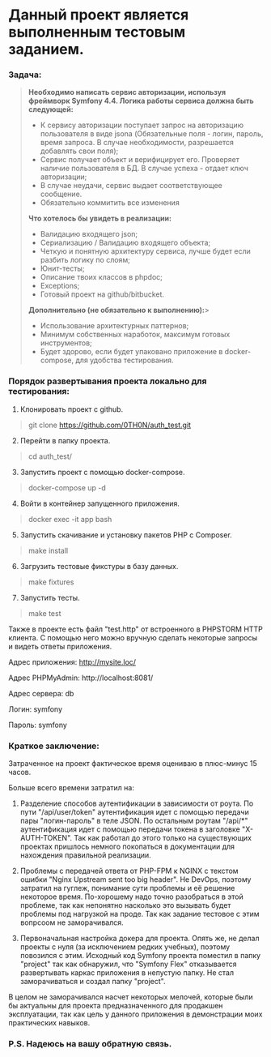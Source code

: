 # **Данный проект является выполненным тестовым заданием.**

### **Задача:**

>**Необходимо написать сервис авторизации, используя фреймворк Symfony 4.4.
>Логика работы сервиса должна быть следующей:**
>
>- К сервису авторизации поступает запрос на авторизацию пользователя в виде jsona (Обязательные поля - логин, пароль, время запроса. В случае необходимости, разрешается добавлять свои поля);
>- Сервис получает объект и верифицирует его. Проверяет наличие пользователя в БД. В случае успеха - отдает ключ авторизации;
>- В случае неудачи, сервис выдает соответствующее сообщение.
>- Обязательно коммитить все изменения
>
>**Что хотелось бы увидеть в реализации:**
>
>- Валидацию входящего json;
>- Сериализацию / Валидацию входящего объекта;
>- Четкую и понятную архитектуру сервиса, лучше будет если разбить логику по слоям;
>- Юнит-тесты;
>- Описание твоих классов в phpdoc;
>- Exceptions;
>- Готовый проект на github/bitbucket.
>
>**Дополнительно (не обязательно к выполнению):**>
>
>- Использование архитектурных паттернов;
>- Минимум собственных наработок, максимум готовых инструментов;
>- Будет здорово, если будет упаковано приложение в docker-compose, для удобства тестирования.

### **Порядок развертывания проекта локально для тестирования:**
1. Клонировать проект с github.
>git clone https://github.com/0TH0N/auth_test.git
2. Перейти в папку проекта.
>cd auth_test/
3. Запустить проект с помощью docker-compose.
>docker-compose up -d
4. Войти в контейнер запущенного приложения.
>docker exec -it app bash
5. Запустить скачивание и установку пакетов PHP с Composer.
>make install
6. Загрузить тестовые фикстуры в базу данных.
>make fixtures
7. Запустить тесты.
>make test

Также в проекте есть файл "test.http" от встроенного в PHPSTORM HTTP клиента.
С помощью него можно вручную сделать некоторые запросы и видеть ответы приложения.

Адрес приложения: http://mysite.loc/

Адрес PHPMyAdmin: http://localhost:8081/

Адрес сервера: db

Логин: symfony

Пароль: symfony

### **Краткое заключение:**

Затраченное на проект фактическое время оцениваю в плюс-минус 15 часов.

Больше всего времени затратил на:

1. Разделение способов аутентификации в зависимости от роута. 
   По пути "/api/user/token" аутентификация идет с помощью передачи 
   пары "логин-пароль" в теле JSON. По остальным роутам "/api/*" 
   аутентификация идет с помощью передачи токена в заголовке "X-AUTH-TOKEN". 
   Так как работал до этого только на существующих проектах пришлось немного 
   покопаться в документации для нахождения правильной реализации.
   
2. Проблемы с передачей ответа от PHP-FPM к NGINX с текстом ошибки
   "Nginx Upstream sent too big header". Не DevOps, поэтому затратил 
   на гуглеж, понимание сути проблемы и её решение некоторое время. 
   По-хорошему надо точно разобраться в этой проблеме, так как непонятно 
   насколько это вызывать будет проблемы под нагрузкой на проде. Так как 
   задание тестовое с этим вопрсоом не заморачивался.
   
3. Первоначальная настройка докера для проекта. Опять же, не делал проекты 
с нуля (за исключением редких учебных), поэтому повозился с этим. Исходный 
   код Symfony проекта поместил в папку "project" так как обнаружил, что 
   "Symfony Flex" отказывается развертывать каркас приложения в непустую
   папку. Не стал заморачиваться и создал папку "project".
   
В целом не заморачивался насчет некоторых мелочей, которые были бы актуальны 
для проекта предназначенного для продакшен эксплуатации, так как цель у 
данного приложения в демонстрации моих практических навыков.

### **P.S. Надеюсь на вашу обратную связь.**